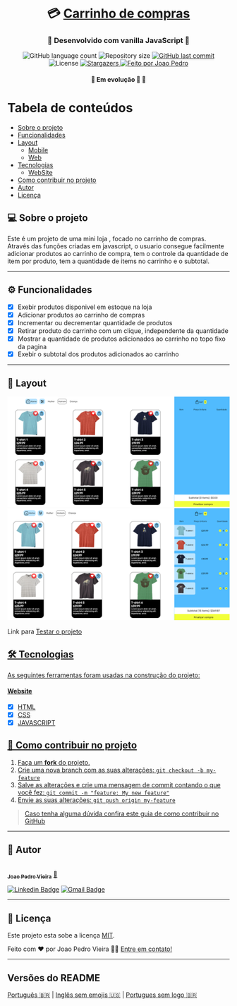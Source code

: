 ﻿

<h1 align="center">
     💳 <a href="#" alt="Carrinho de compras"> Carrinho de compras </a>
</h1>

<h3 align="center">
    🌱 Desenvolvido com vanilla JavaScript 🚀
</h3>

<p align="center">
  <img alt="GitHub language count" src="https://img.shields.io/github/languages/count/DevJPVR/ShoppingCart?color=%2304D361">

  

  <img alt="Repository size" src="https://img.shields.io/github/repo-size/DevJPVR/ShoppingCart">

  
  <a href="https://github.com/DevJPVR/ShoppingCart/commits/master">
    <img alt="GitHub last commit" src="https://img.shields.io/github/last-commit/DevJPVR/ShoppingCart">
  </a>
    
   <img alt="License" src="https://img.shields.io/badge/license-MIT-brightgreen">
   <a href="https://github.com/DevJPVR/ShoppingCart/blob/add-license-1/LICENSE">
    <img alt="Stargazers" src="https://img.shields.io/github/stars/tgmarinho/README-ecoleta?style=social">
  </a>

  <a href="#">
    <img alt="Feito por Joao Pedro" src="https://img.shields.io/badge/feito%20por-JoaoPedro-%237519C1">
  </a>
  

 
</p>

<h4 align="center">
	🚧   Em evolução 🚀 🚧
</h4>

Tabela de conteúdos
=================
<!--ts-->
   * [Sobre o projeto](#-sobre-o-projeto)
   * [Funcionalidades](#-funcionalidades)
   * [Layout](#-layout)
     * [Mobile](#mobile)
     * [Web](#web)
   * [Tecnologias](#-tecnologias)
     * [WebSite](#user-content-website--react----typescript)
   * [Como contribuir no projeto](#-como-contribuir-no-projeto)
   * [Autor](#-autor)
   * [Licença](#user-content--licença)
<!--te-->


## 💻 Sobre o projeto

Este é um projeto de uma mini loja , focado no carrinho de compras. Através das funções criadas em javascript, o usuario consegue facilmente adicionar produtos ao carrinho de compra, tem o controle da quantidade de item por produto, tem a quantidade de items no carrinho e o subtotal.



---

## ⚙️ Funcionalidades

  - [x] Exebir produtos disponivel em estoque na loja
  - [x] Adicionar produtos ao carrinho de compras
  - [x] Incrementar ou decrementar quantidade de produtos
  - [x] Retirar produto do carrinho com um clique, independente da quantidade 
  - [x] Mostrar a quantidade de produtos adicionados ao carrinho no topo fixo da pagina
  - [x] Exebir o subtotal dos produtos adicionados ao carrinho

---

## 🎨 Layout


  <img src="https://raw.githubusercontent.com/DevJPVR/ShoppingCart/main/img/layout/1.PNG" >
  <img src="https://raw.githubusercontent.com/DevJPVR/ShoppingCart/main/img/layout/2.PNG" >
  
  Link para <a href="https://determined-jang-89f92a.netlify.app/"> Testar o projeto



## 🛠 Tecnologias

As seguintes ferramentas foram usadas na construção do projeto:

#### **Website** 

 - [x] HTML
 - [x] CSS
 - [x] JAVASCRIPT

## 💪 Como contribuir no projeto

1. Faça um **fork** do projeto.
2. Crie uma nova branch com as suas alterações: `git checkout -b my-feature`
3. Salve as alterações e crie uma mensagem de commit contando o que você fez: `git commit -m "feature: My new feature"`
4. Envie as suas alterações: `git push origin my-feature`
> Caso tenha alguma dúvida confira este [guia de como contribuir no GitHub](./CONTRIBUTING.md)

---

## 🦸 Autor

<a href="#">
 <img style="border-radius: 50%;" src="https://avatars.githubusercontent.com/u/91282779?s=400&u=ac0fd63b6b21592d1dd8078dcb6908b01f7e179b&v=4" width="100px;" alt=""/>
 <br />
 <sub><b>Joao Pedro Vieira</b></sub></a> <a href="#" title="DevJoaoPedro">🚀</a>
 <br />

[![Linkedin Badge](https://img.shields.io/badge/-JoaoPedro-blue?style=flat-square&logo=Linkedin&logoColor=white&link=https://www.linkedin.com/in/joaopedro-vieira/)](https://www.linkedin.com/in/joaopedro-vieira/) 
[![Gmail Badge](https://img.shields.io/badge/-dev.joaopedrovieira@gmail.com-c14438?style=flat-square&logo=Gmail&logoColor=white&link=mailto:dev.joaopedrovieira@gmail.com)](mailto:tgmarinho@gmail.com)

---

## 📝 Licença

Este projeto esta sobe a licença [MIT](./LICENSE).

Feito com ❤️ por Joao Pedro Vieira 👋🏽 [Entre em contato!](https://www.linkedin.com/in/joaopedro-vieira/)

---

##  Versões do README

[Português 🇧🇷](./README.md)  |  [Inglês sem emojis 🇺🇸](./README-en.md) | [Portugues sem logo  🇧🇷](./README-sem-logo.md) 
